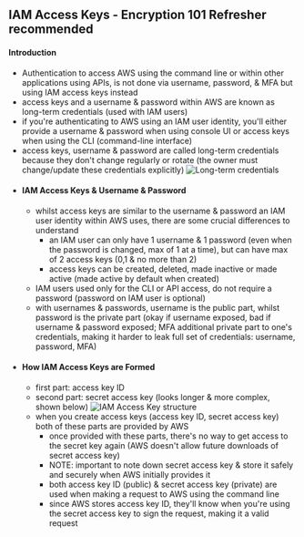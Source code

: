 ## IAM Access Keys - Encryption 101 Refresher recommended

#### Introduction ####
* Authentication to access AWS using the command line or within other applications using APIs, is not done via username, password, & MFA but using IAM access keys instead
* access keys and a username & password within AWS are known as long-term credentials (used with IAM users)
* if you're authenticating to AWS using an IAM user identity, you'll either provide a username & password when using console UI or access keys when using the CLI (command-line interface)
* access keys, username & password are called long-term credentials because they don't change regularly or rotate (the owner must change/update these credentials explicitly)
![Long-term credentials](https://i.postimg.cc/hGfC0jyP/image3.png)
* #### IAM Access Keys & Username & Password ####
  * whilst access keys are similar to the username & password an IAM user identity within AWS uses, there are some crucial differences to understand 
    * an IAM user can only have 1 username & 1 password (even when the password is changed, max of 1 at a time), but can have max of 2 access keys (0,1 & no more than 2)
    * access keys can be created, deleted, made inactive or made active (made active by default when created)
  * IAM users used only for the CLI or API access, do not require a password (password on IAM user is optional)
  * with usernames & passwords, username is the public part, whilst password is the private part (okay if username exposed, bad if username & password exposed; MFA additional private part to one's credentials, making it harder to leak full set of credentials: username, password, MFA)
* #### How IAM Access Keys are Formed ####
  * first part: access key ID
  * second part: secret access key (looks longer & more complex, shown below)
![IAM Access Key structure](https://i.postimg.cc/3wVtfTVj/image4.png)
  * when you create access keys (access key ID, secret access key) both of these parts are provided by AWS
    * once provided with these parts, there's no way to get access to the secret key again (AWS doesn't allow future downloads of secret access key)
    * NOTE: important to note down secret access key & store it safely and securely when AWS initially provides it
    * both access key ID (public) & secret access key (private) are used when making a request to AWS using the command line
    * since AWS stores access key ID, they'll know when you're using the secret access key to sign the request, making it a valid request

